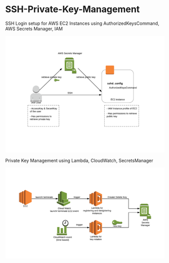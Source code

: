 # SSH-Private-Key-Management

SSH Login setup for AWS EC2 Instances using AuthorizedKeysCommand, AWS Secrets Manager, IAM

![Image of SSH Login](https://github.com/bhargavpss/SSH-Private-Key-Management/raw/master/ssh_login.png)

Private Key Management using Lambda, CloudWatch, SecretsManager

![Image of key management](https://github.com/bhargavpss/SSH-Private-Key-Management/blob/master/key_management.png)
